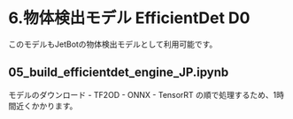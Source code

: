 # 6.物体検出モデル EfficientDet D0
このモデルもJetBotの物体検出モデルとして利用可能です。  

## 05_build_efficientdet_engine_JP.ipynb

モデルのダウンロード - TF2OD - ONNX - TensorRT の順で処理するため、1時間近くかかります。
